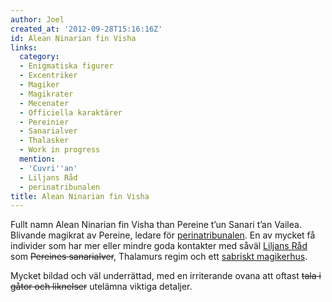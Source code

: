 ```yaml
---
author: Joel
created_at: '2012-09-28T15:16:16Z'
id: Alean Ninarian fin Visha
links:
  category:
  - Enigmatiska figurer
  - Excentriker
  - Magiker
  - Magikrater
  - Mecenater
  - Officiella karaktärer
  - Pereinier
  - Sanarialver
  - Thalasker
  - Work in progress
  mention:
  - 'Cuvri''an'
  - Liljans Råd
  - perinatribunalen
title: Alean Ninarian fin Visha
---
```


Fullt namn Alean Ninarian fin Visha than Pereine t’un Sanari t’an Vailea. Blivande magikrat av
Pereine, ledare för [perinatribunalen]. En av mycket få individer som har mer eller mindre goda
kontakter med såväl [Liljans Råd] som <s>Pereines sanarialver</s>, Thalamurs regim och ett [sabriskt
magikerhus].

Mycket bildad och väl underrättad, med en irriterande ovana att oftast <s>tala i gåtor och
liknelser</s> utelämna viktiga detaljer.

  [perinatribunalen]: perinatribunalen
  [Liljans Råd]: Liljans_Råd
  [sabriskt magikerhus]: Cuvrian